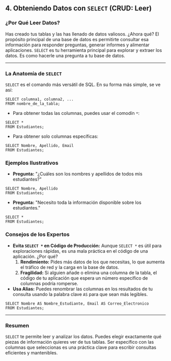 ## 4. Obteniendo Datos con `SELECT` (CRUD: Leer)

### ¿Por Qué Leer Datos?

Has creado tus tablas y las has llenado de datos valiosos. ¿Ahora qué? El propósito principal de una base de datos es permitirte consultar esa información para responder preguntas, generar informes y alimentar aplicaciones. `SELECT` es tu herramienta principal para explorar y extraer los datos. Es como hacerle una pregunta a tu base de datos.

---

### La Anatomía de `SELECT`

`SELECT` es el comando más versátil de SQL. En su forma más simple, se ve así:
```oracle
SELECT columna1, columna2, ...
FROM nombre_de_la_tabla;
```

- Para obtener todas las columnas, puedes usar el comodín `*`:
```oracle
SELECT *
FROM Estudiantes;
```

- Para obtener solo columnas específicas:
```oracle
SELECT Nombre, Apellido, Email
FROM Estudiantes;
```

### Ejemplos Ilustrativos

- **Pregunta:** "¿Cuáles son los nombres y apellidos de todos mis estudiantes?"
```oracle
SELECT Nombre, Apellido
FROM Estudiantes;
```

- **Pregunta:** "Necesito toda la información disponible sobre los estudiantes."
```oracle
SELECT *
FROM Estudiantes;
```

### Consejos de los Expertos

- **Evita `SELECT *` en Código de Producción:** Aunque `SELECT *` es útil para exploraciones rápidas, es una mala práctica en el código de una aplicación. ¿Por qué?
    1. **Rendimiento:** Pides más datos de los que necesitas, lo que aumenta el tráfico de red y la carga en la base de datos.
    2. **Fragilidad:** Si alguien añade o elimina una columna de la tabla, el código de tu aplicación que espera un número específico de columnas podría romperse.
- **Usa Alias:** Puedes renombrar las columnas en los resultados de tu consulta usando la palabra clave `AS` para que sean más legibles.
```oracle
SELECT Nombre AS Nombre_Estudiante, Email AS Correo_Electronico
FROM Estudiantes;
```

---

### Resumen

`SELECT` te permite leer y analizar los datos. Puedes elegir exactamente qué piezas de información quieres ver de tus tablas. Ser específico con las columnas que seleccionas es una práctica clave para escribir consultas eficientes y mantenibles.
